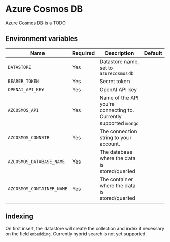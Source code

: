 # Azure Cosmos DB

[Azure Cosmos DB](https://azure.microsoft.com/en-us/products/cosmos-db/) is a TODO


## Environment variables

| Name                         | Required | Description                                                                           | Default             |
| ---------------------------- | -------- | ------------------------------------------------------------------------------------- | ------------------- |
| `DATASTORE`                  | Yes      | Datastore name, set to `azurecosmosdb`                                                |                     |
| `BEARER_TOKEN`               | Yes      | Secret token                                                                          |                     |
| `OPENAI_API_KEY`             | Yes      | OpenAI API key                                                                        |                     |
| `AZCOSMOS_API`               | Yes      | Name of the API you're connecting to. Currently supported `mongo`                     |                     |
| `AZCOSMOS_CONNSTR`           | Yes      | The connection string to your account.                                                |                     |
| `AZCOSMOS_DATABASE_NAME`     | Yes      | The database where the data is stored/queried                                         |                     |
| `AZCOSMOS_CONTAINER_NAME`    | Yes      | The container where the data is stored/queried                                        |                     |

## Indexing
On first insert, the datastore will create the collection and index if necessary on the field `embedding`. Currently hybrid search is not yet supported.